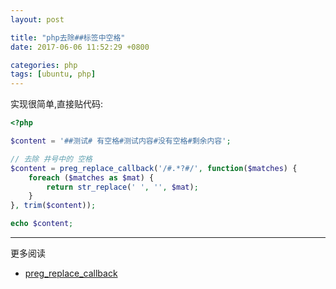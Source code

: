 ```yaml
---
layout: post

title: "php去除##标签中空格"
date: 2017-06-06 11:52:29 +0800

categories: php
tags: [ubuntu, php]
---
```


实现很简单,直接贴代码:

```php
<?php

$content = '##测试# 有空格#测试内容#没有空格#剩余内容';

// 去除 井号中的 空格
$content = preg_replace_callback('/#.*?#/', function($matches) {
    foreach ($matches as $mat) {
        return str_replace(' ', '', $mat);
    }
}, trim($content));

echo $content;
```

---
更多阅读
- [preg_replace_callback](http://php.net/manual/zh/function.preg-replace-callback.php)
